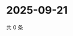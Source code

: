# 2025-09-21

共 0 条

<!-- BEGIN ZHIHUVIDEO -->
<!-- 最后更新时间 Sun Sep 21 2025 14:15:17 GMT+0800 (China Standard Time) -->

<!-- END ZHIHUVIDEO -->

